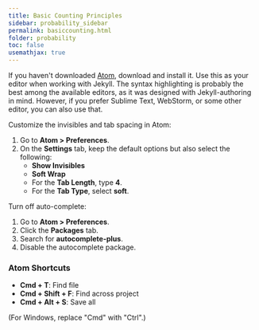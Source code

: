 ```yaml
---
title: Basic Counting Principles
sidebar: probability_sidebar
permalink: basiccounting.html
folder: probability
toc: false
usemathjax: true
---
```


If you haven't downloaded [Atom](https://atom.io/), download and install it. Use this as your editor when working with Jekyll. The syntax highlighting is probably the best among the available editors, as it was designed with Jekyll-authoring in mind. However, if you prefer Sublime Text, WebStorm, or some other editor, you can also use that.

Customize the invisibles and tab spacing in Atom:

1.  Go to **Atom > Preferences**.
2.  On the **Settings** tab, keep the default options but also select the following:
    * **Show Invisibles**
    * **Soft Wrap**
    * For the **Tab Length**, type **4**.
    * For the **Tab Type**, select **soft**.

Turn off auto-complete:

1.  Go to **Atom > Preferences**.
2.  Click the **Packages** tab.
3.  Search for **autocomplete-plus**.
4.  Disable the autocomplete package.

### Atom Shortcuts

* **Cmd + T**: Find file
* **Cmd + Shift + F**: Find across project
* **Cmd + Alt + S**: Save all

(For Windows, replace "Cmd" with "Ctrl".)
